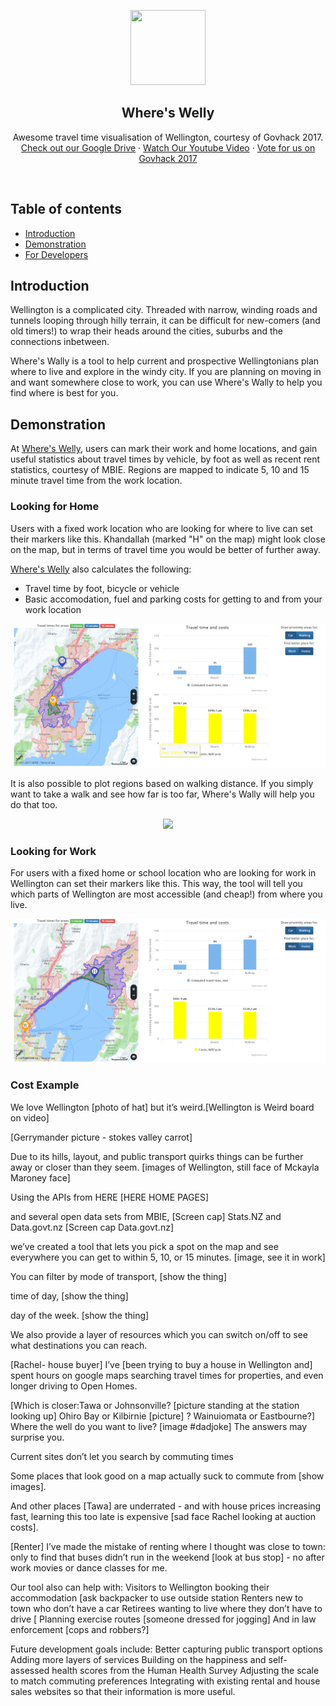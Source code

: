 <p align="center">
  <a href=https://drive.google.com/drive/u/2/folders/0B3SjqsAKahBWd2hpeVdxYUNIUTQ>
    <img src="https://raw.githubusercontent.com/whereswelly-govhack/wheres-welly/master/imgs/wswLogo_s.jpg" width=120 height=120>
  </a>
  <h2 align="center">Where's Welly</h2>
  <p align="center">
    Awesome travel time visualisation of Wellington, courtesy of Govhack 2017.
    <br>
    <a href="https://drive.google.com/drive/u/2/folders/0B3SjqsAKahBWd2hpeVdxYUNIUTQ">Check out our Google Drive</a>
    &middot;
    <a href="https://youtube.com">Watch Our Youtube Video</a>
    &middot;
    <a href="https://govhack.org.nz/wellington/">Vote for us on Govhack 2017</a>
  </p>
</p>

<br>


## Table of contents

- [Introduction](#introduction)
- [Demonstration](#demonstration)
- [For Developers](#for-developers)

## Introduction
Wellington is a complicated city. Threaded with narrow, winding roads and tunnels looping through hilly terrain, it can be difficult for new-comers (and old timers!) to wrap their heads around the cities, suburbs and the connections inbetween.

Where's Wally is a tool to help current and prospective Wellingtonians plan where to live and explore in the windy city. If you are planning on moving in and want somewhere close to work, you can use Where's Wally to help you find where is best for you.

## Demonstration

At [Where's Welly](http://mapsnz.link/index.php?id=19), users can mark their work and home locations, and gain useful statistics about travel times by vehicle, by foot as well as recent rent statistics, courtesy of MBIE. Regions are mapped to indicate 5, 10 and 15 minute travel time from the work location.

### Looking for Home
Users with a fixed work location who are looking for where to live can set their markers like this. Khandallah (marked "H" on the map) might look close on the map, but in terms of travel time you would be better of further away.

[Where's Welly](http://mapsnz.link/index.php?id=19) also calculates the following:
- Travel time by foot, bicycle or vehicle
- Basic accomodation, fuel and parking costs for getting to and from your work location

![imagetitle](./imgs/khandallah.png?raw=true "Optional Title")

It is also possible to plot regions based on walking distance. If you simply want to take a walk and see how far is too far, Where's Wally will help you do that too.

<p align="center">
  <img src="https://github.com/whereswelly-govhack/wheres-welly/raw/master/imgs/hataitai%20-%20small.png">
</p>

### Looking for Work
For users with a fixed home or school location who are looking for work in Wellington can set their markers like this. This way, the tool will tell you which parts of Wellington are most accessible (and cheap!) from where you live.

![imagetitle](./imgs/petone.png?raw=true "Optional Title")

### Cost Example

We love Wellington [photo of hat]  but it’s weird.[Wellington is Weird board on video]

  [Gerrymander picture - stokes valley carrot]

Due to its hills, layout, and public transport quirks things can be further away or closer than they seem. [images of Wellington, still face of Mckayla Maroney face]

Using the APIs from HERE  [HERE HOME PAGES]

and several open data sets from MBIE, [Screen cap] Stats.NZ and Data.govt.nz [Screen cap Data.govt.nz]  

 we’ve created a tool that lets you pick a spot on the map and see everywhere you can get to within 5, 10, or 15 minutes.  [image, see it in work]

You can filter by mode of transport, [show the thing]

 time of day, [show the thing]

day of the week. [show the thing]

We also provide a layer of resources which you can switch on/off to see what destinations you can reach.

[Rachel- house buyer] I’ve [been trying to buy a house in Wellington and] spent hours on google maps searching travel times for properties, and even longer driving to Open Homes.  

[Which is closer:Tawa or Johnsonville? [picture standing at the station looking up] 
Ohiro Bay or Kilbirnie [picture] ? 
Wainuiomata or Eastbourne?]  
Where the well do you want to live?  [image #dadjoke]
The answers may surprise you.  

Current sites don’t let you search by commuting times 

Some places that look good on a map actually suck to commute from [show images]. 

 And other places [Tawa] are underrated - and with house prices increasing fast, learning this too late is expensive [sad face Rachel looking at auction costs]. 

[Renter] I’ve made the mistake of renting where I thought was close to town: only to find that buses didn’t run in the weekend [look at bus stop] - no after work movies or dance classes for me.  

Our tool also can help with:
Visitors to Wellington booking their accommodation [ask backpacker to use outside station
Renters new to town who don’t have a car
Retirees wanting to live where they don’t have to drive [
Planning exercise routes [someone dressed for jogging]
And in law enforcement [cops and robbers?]

Future development goals include:
Better capturing public transport options 
Adding more layers of services
Building on the happiness and self-assessed health scores from the Human Health Survey 
Adjusting the scale to match commuting preferences
Integrating with existing rental and house sales websites so that their information is more useful. 

